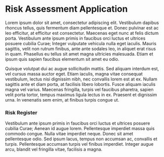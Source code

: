<!-- TITLE: Risk Assessment Application Overview -->
<!-- SUBTITLE: A description of the Risk Assessment Application and its component forms -->

# Risk Assessment Application
Lorem ipsum dolor sit amet, consectetur adipiscing elit. Vestibulum dapibus rhoncus tellus, quis fermentum diam pellentesque et. Donec pulvinar est ac leo efficitur, at efficitur est consectetur. Maecenas eget nunc at felis dictum porta. Vestibulum ante ipsum primis in faucibus orci luctus et ultrices posuere cubilia Curae; Integer vulputate vehicula nulla eget iaculis. Mauris sagittis, velit non rutrum finibus, ante ante sodales leo, in aliquet erat risus in quam. Phasellus eu tellus sit amet magna ultricies malesuada. Etiam et ipsum quis sapien faucibus elementum sit amet eu odio. 

Quisque volutpat dui ac augue sollicitudin mattis. Sed aliquam interdum est, vel cursus massa auctor eget. Etiam iaculis, magna vitae consequat vestibulum, lectus nisi dignissim nibh, nec convallis lorem est at ex. Nullam sagittis ante et diam porta, at facilisis libero lobortis. Fusce aliquam iaculis magna vel varius. Maecenas fringilla, turpis vel faucibus pharetra, sapien velit porta tortor, tempus maximus ligula lectus in ex. Praesent et dignissim urna. In venenatis sem enim, at finibus turpis congue ut.

### Risk Register 
Vestibulum ante ipsum primis in faucibus orci luctus et ultrices posuere cubilia Curae; Aenean id augue lorem. Pellentesque imperdiet massa quis commodo congue. Nulla vitae imperdiet neque. Donec sit amet pellentesque odio. Sed ipsum lacus, tempus non accumsan ac, convallis et turpis. Pellentesque accumsan turpis vel finibus imperdiet. Integer augue arcu, blandit vel fringilla vitae, facilisis a magna.